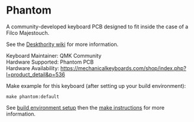 Phantom
=======

A community-developed keyboard PCB designed to fit inside the case of a Filco Majestouch.

See the [Deskthority wiki](https://deskthority.net/wiki/Phantom) for more information.

Keyboard Maintainer: QMK Community  
Hardware Supported: Phantom PCB  
Hardware Availability: https://mechanicalkeyboards.com/shop/index.php?l=product_detail&p=536

Make example for this keyboard (after setting up your build environment):

    make phantom:default

See [build environment setup](https://docs.qmk.fm/#/getting_started_build_tools) then the [make instructions](https://docs.qmk.fm/#/getting_started_make_guide) for more information.
